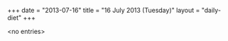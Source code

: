 +++
date = "2013-07-16"
title = "16 July 2013 (Tuesday)"
layout = "daily-diet"
+++


\<no entries\>

